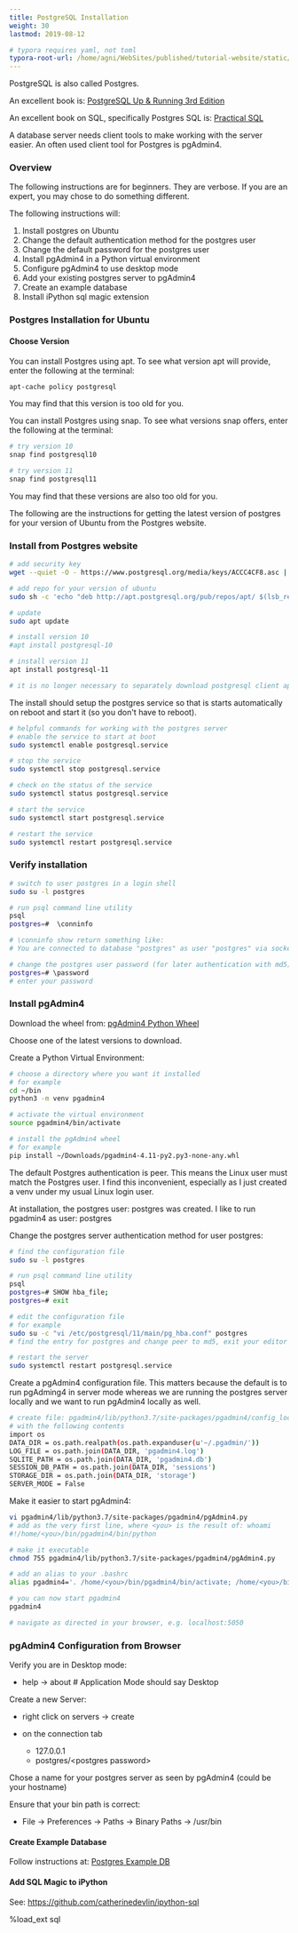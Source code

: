 ```yaml
---
title: PostgreSQL Installation
weight: 30
lastmod: 2019-08-12

# typora requires yaml, not toml
typora-root-url: /home/agni/WebSites/published/tutorial-website/static/
---
```


PostgreSQL is also called Postgres.

An excellent book is: [PostgreSQL Up & Running 3rd Edition](https://www.amazon.com/PostgreSQL-Running-Practical-Advanced-Database/dp/1491963417/)

An excellent book on SQL, specifically Postgres SQL is: [Practical SQL](https://www.amazon.com/Practical-SQL-Beginners-Guide-Storytelling-ebook/dp/B07197G78H/) 

A database server needs client tools to make working with the server easier.  An often used client tool for Postgres is pgAdmin4.

### Overview

The following instructions are for beginners.  They are verbose.  If you are an expert, you may chose to do something different.

The following instructions will:

1. Install postgres on Ubuntu
2. Change the default authentication method for the postgres user
3. Change the default password for the postgres user
4. Install pgAdmin4 in a Python virtual environment
5. Configure pgAdmin4 to use desktop mode
6. Add your existing postgres server to pgAdmin4
7. Create an example database
8. Install iPython sql magic extension

### Postgres Installation for Ubuntu

#### Choose Version

You can install Postgres using apt.  To see what version apt will provide, enter the following at the terminal: 
```bash
apt-cache policy postgresql
```

You may find that this version is too old for you. 

You can install Postgres using snap.  To see what versions snap offers, enter the following at the terminal:
```bash
# try version 10
snap find postgresql10

# try version 11
snap find postgresql11
```
You may find that these versions are also too old for you.

The following are the instructions for getting the latest version of postgres for your version of Ubuntu from the Postgres website.

### Install from Postgres website

```bash
# add security key
wget --quiet -O - https://www.postgresql.org/media/keys/ACCC4CF8.asc | sudo apt-key add -

# add repo for your version of ubuntu
sudo sh -c 'echo "deb http://apt.postgresql.org/pub/repos/apt/ $(lsb_release -sc)-pgdg main" > /etc/apt/sources.list.d/PostgreSQL.list'

# update
sudo apt update

# install version 10
#apt install postgresql-10

# install version 11
apt install postgresql-11

# it is no longer necessary to separately download postgresql client apps
```
The install should setup the postgres service so that is starts automatically on reboot and start it (so you don't have to reboot).

```bash
# helpful commands for working with the postgres server
# enable the service to start at boot
sudo systemctl enable postgresql.service

# stop the service
sudo systemctl stop postgresql.service

# check on the status of the service
sudo systemctl status postgresql.service

# start the service
sudo systemctl start postgresql.service

# restart the service
sudo systemctl restart postgresql.service
```

### Verify installation

```bash
# switch to user postgres in a login shell
sudo su -l postgres

# run psql command line utility
psql
postgres=#  \conninfo

# \conninfo show return something like:
# You are connected to database "postgres" as user "postgres" via socket in "/var/run/postgresql" at port "5432".

# change the postgres user password (for later authentication with md5)
postgres=# \password
# enter your password
```

### Install pgAdmin4

Download the wheel from: [pgAdmin4 Python Wheel](https://www.pgadmin.org/download/pgadmin-4-python-wheel/)

Choose one of the latest versions to download.

Create a Python Virtual Environment:

```bash
# choose a directory where you want it installed
# for example
cd ~/bin
python3 -m venv pgadmin4

# activate the virtual environment
source pgadmin4/bin/activate

# install the pgAdmin4 wheel
# for example
pip install ~/Downloads/pgadmin4-4.11-py2.py3-none-any.whl
```

The default Postgres authentication is peer.  This means the Linux user must match the Postgres user.  I find this inconvenient, especially as I just created a venv under my usual Linux login user.

At installation, the postgres user: postgres was created.  I like to run pgadmin4 as user: postgres

Change the postgres server authentication method for user postgres:

```bash
# find the configuration file
sudo su -l postgres

# run psql command line utility
psql
postgres=# SHOW hba_file;
postgres=# exit

# edit the configuration file
# for example
sudo su -c "vi /etc/postgresql/11/main/pg_hba.conf" postgres
# find the entry for postgres and change peer to md5, exit your editor

# restart the server
sudo systemctl restart postgresql.service
```

Create a pgAdmin4 configuration file.  This matters because the default is to run pgAdming4 in server mode whereas we are running the postgres server locally and we want to run pgAdmin4 locally as well.

```bash
# create file: pgadmin4/lib/python3.7/site-packages/pgadmin4/config_local.py
# with the following contents
import os
DATA_DIR = os.path.realpath(os.path.expanduser(u'~/.pgadmin/'))
LOG_FILE = os.path.join(DATA_DIR, 'pgadmin4.log')
SQLITE_PATH = os.path.join(DATA_DIR, 'pgadmin4.db')
SESSION_DB_PATH = os.path.join(DATA_DIR, 'sessions')
STORAGE_DIR = os.path.join(DATA_DIR, 'storage')
SERVER_MODE = False
```

Make it easier to start pgAdmin4:

```bash
vi pgadmin4/lib/python3.7/site-packages/pgadmin4/pgAdmin4.py
# add as the very first line, where <you> is the result of: whoami
#!/home/<you>/bin/pgadmin4/bin/python

# make it executable
chmod 755 pgadmin4/lib/python3.7/site-packages/pgadmin4/pgAdmin4.py

# add an alias to your .bashrc
alias pgadmin4='. /home/<you>/bin/pgadmin4/bin/activate; /home/<you>/bin/pgadmin4/lib/python3.7/site-packages/pgadmin4/pgAdmin4.py'

# you can now start pgadmin4
pgadmin4

# navigate as directed in your browser, e.g. localhost:5050
```

### pgAdmin4 Configuration from Browser

Verify you are in Desktop mode:

* help -> about  # Application Mode should say Desktop

Create a new Server:

* right click on servers -> create

* on the connection tab
  * 127.0.0.1
  * postgres/\<postgres password\>

Chose a name for your postgres server as seen by pgAdmin4 (could be your hostname)

Ensure that your bin path is correct:

* File -> Preferences -> Paths -> Binary Paths -> /usr/bin

#### Create Example Database

Follow instructions at: [Postgres Example DB](http://www.postgresqltutorial.com/load-postgresql-sample-database/)

#### Add SQL Magic to iPython

See: https://github.com/catherinedevlin/ipython-sql

%load_ext sql